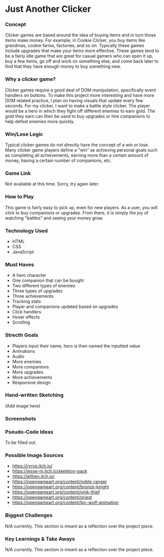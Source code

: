 # Just Another Clicker

### Concept
Clicker games are based around the idea of buying items and in turn those items make money. For example, in Cookie Clicker, you buy items like grandmas, cookie farms, factories, and so on. Typically these games include upgrades that make your items more effective. These games tend to be a fairly idle game that are great for casual gamers who can open it up, buy a few items, go off and work on something else, and come back later to find that they have enough money to buy something new.

### Why a clicker game?
Clicker games require a good deal of DOM manipulation, specifically event handlers on buttons. To make this project more interesting and have more DOM related practice, I plan on having visuals that update every few seconds. For my clicker, I want to make a battle style clicker. The player would be a hero in which they fight off different enemies to earn gold. The gold they earn can then be used to buy upgrades or hire companions to help defeat enemies more quickly. 

### Win/Lose Logic
Typical clicker games do not directly have the concept of a win or lose. Many clicker game players define a "win" as achieving personal goals such as completing all achievements, earning more than a certain amount of money, having a certain number of companions, etc. 

### Game Link
Not available at this time. Sorry, try again later.

### How to Play
This game is fairly easy to pick up, even for new players. As a user, you will click to buy companions or upgrades. From there, it is simply the joy of watching "battles" and seeing your money grow.

### Technology Used
* HTML
* CSS
* JavaScript

### Must Haves
* A hero character
* One companion that can be bought
* Two different types of enemies
* Three types of upgrades
* Three achievements
* Tracking stats
* Player and companions updated based on upgrades
* Click handlers
* Hover effects
* Scrolling

### Strecth Goals
* Players input their name, hero is then named the inputted value
* Animations
* Audio
* More enemies
* More companions
* More upgrades
* More achievements
* Responsive design

### Hand-written Sketching
(Add image here)

### Screenshots

### Pseudo-Code Ideas
To be filled out.

### Possible Image Sources
* https://rvros.itch.io/
* https://jesse-m.itch.io/skeleton-pack
* https://elthen.itch.io/
* https://opengameart.org/content/noble-ranger
* https://opengameart.org/content/bronze-knight
* https://opengameart.org/content/pink-thief
* https://opengameart.org/content/priest
* https://opengameart.org/content/lpc-wolf-animation

### Biggest Challenges
N/A currently. This section is meant as a reflection over the project piece.

### Key Learnings & Take Aways
N/A currently. This section is meant as a reflection over the project piece.
